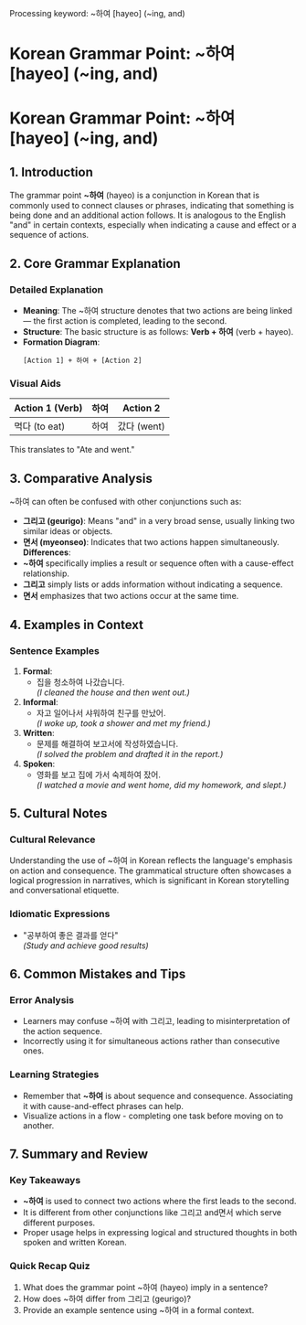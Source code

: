 Processing keyword: ~하여 [hayeo] (~ing, and)
# Korean Grammar Point: ~하여 [hayeo] (~ing, and)
# Korean Grammar Point: ~하여 [hayeo] (~ing, and)
## 1. Introduction
The grammar point **~하여** (hayeo) is a conjunction in Korean that is commonly used to connect clauses or phrases, indicating that something is being done and an additional action follows. It is analogous to the English "and" in certain contexts, especially when indicating a cause and effect or a sequence of actions.
## 2. Core Grammar Explanation
### Detailed Explanation
- **Meaning**: The ~하여 structure denotes that two actions are being linked — the first action is completed, leading to the second.
- **Structure**: The basic structure is as follows: **Verb + 하여** (verb + hayeo).
- **Formation Diagram**:
  ```
  [Action 1] + 하여 + [Action 2]
  ```
### Visual Aids
| Action 1 (Verb) | 하여 | Action 2 |
|------------------|------|----------|
| 먹다 (to eat)    | 하여 | 갔다 (went) |
This translates to "Ate and went."
## 3. Comparative Analysis
~하여 can often be confused with other conjunctions such as:
- **그리고 (geurigo)**: Means "and" in a very broad sense, usually linking two similar ideas or objects.
- **면서 (myeonseo)**: Indicates that two actions happen simultaneously.
**Differences**:
- **~하여** specifically implies a result or sequence often with a cause-effect relationship.
- **그리고** simply lists or adds information without indicating a sequence.
- **면서** emphasizes that two actions occur at the same time.
## 4. Examples in Context
### Sentence Examples
1. **Formal**:
   - 집을 청소하여 나갔습니다.  
     *(I cleaned the house and then went out.)*
2. **Informal**:
   - 자고 일어나서 샤워하여 친구를 만났어.  
     *(I woke up, took a shower and met my friend.)*
3. **Written**:
   - 문제를 해결하여 보고서에 작성하였습니다.  
     *(I solved the problem and drafted it in the report.)*
4. **Spoken**:
   - 영화를 보고 집에 가서 숙제하여 잤어.  
     *(I watched a movie and went home, did my homework, and slept.)*
## 5. Cultural Notes
### Cultural Relevance
Understanding the use of ~하여 in Korean reflects the language's emphasis on action and consequence. The grammatical structure often showcases a logical progression in narratives, which is significant in Korean storytelling and conversational etiquette.
### Idiomatic Expressions
- "공부하여 좋은 결과를 얻다"  
 *(Study and achieve good results)*
## 6. Common Mistakes and Tips
### Error Analysis
- Learners may confuse ~하여 with 그리고, leading to misinterpretation of the action sequence. 
- Incorrectly using it for simultaneous actions rather than consecutive ones.
### Learning Strategies
- Remember that **~하여** is about sequence and consequence. Associating it with cause-and-effect phrases can help.
- Visualize actions in a flow - completing one task before moving on to another.
## 7. Summary and Review
### Key Takeaways
- **~하여** is used to connect two actions where the first leads to the second.
- It is different from other conjunctions like 그리고 and면서 which serve different purposes.
- Proper usage helps in expressing logical and structured thoughts in both spoken and written Korean.
### Quick Recap Quiz
1. What does the grammar point ~하여 (hayeo) imply in a sentence?
2. How does ~하여 differ from 그리고 (geurigo)?
3. Provide an example sentence using ~하여 in a formal context.
